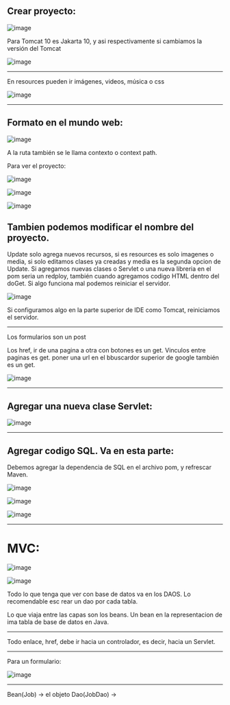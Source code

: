 ## Crear proyecto:

![image](https://github.com/Pierohc/Servidores-Web/assets/133154904/8b942d03-c0c9-4c5a-8909-be9dcedd769a)

Para Tomcat 10 es Jakarta 10, y asi respectivamente si cambiamos la versión del Tomcat

![image](https://github.com/Pierohc/Servidores-Web/assets/133154904/b1dd4031-d66d-4d61-8fa2-81a2f055a819)

----------------
En resources pueden ir imágenes, videos, música o css

![image](https://github.com/Pierohc/Servidores-Web/assets/133154904/c81c7570-c6c2-4c2d-b217-bd24d8884589)

-------------
## Formato en el mundo web:

![image](https://github.com/Pierohc/Servidores-Web/assets/133154904/a63b9e56-e570-411b-8443-f1037a6c24d3)

A la ruta también se le llama contexto o context path.

Para ver el proyecto:

![image](https://github.com/Pierohc/Servidores-Web/assets/133154904/d5e3ad52-5a0b-4a8a-8dfd-4cf6f25af286)

![image](https://github.com/Pierohc/Servidores-Web/assets/133154904/a7510660-ac48-4cae-9f75-a7a7f52019f3)

![image](https://github.com/Pierohc/Servidores-Web/assets/133154904/a8f8c5f1-151c-400b-9aa8-ebc55e8bb8a9)

Tambien podemos modificar el nombre del proyecto.
-----------------------
Update solo agrega nuevos recursos, si es resources es solo imagenes o media, si solo editamos clases ya creadas y media es la segunda opcion de Update.
Si agregamos nuevas clases o Servlet o una nueva libreria en el pom seria un redploy, también cuando agregamos codigo HTML dentro del doGet.
Si algo funciona mal podemos reiniciar el servidor.

![image](https://github.com/Pierohc/Servidores-Web/assets/133154904/85870b49-f16a-45db-9765-7ff049b009ad)

Si configuramos algo en la parte superior de IDE como Tomcat, reiniciamos el servidor.

--------------------------------------
Los formularios son un post

Los href, ir de una pagina a otra con botones es un get. Vinculos entre paginas es get. poner una url en el bbuscardor superior de google también es un get.

![image](https://github.com/Pierohc/Servidores-Web/assets/133154904/ba0def15-d72f-4ef1-af84-e481bdc66897)

----------------------------
## Agregar una nueva clase Servlet:

![image](https://github.com/Pierohc/Servidores-Web/assets/133154904/34c03472-8293-44a5-9a69-0471c58dd6c2)

----------------------

## Agregar codigo SQL. Va en esta parte:

Debemos agregar la dependencia de SQL en el archivo pom, y refrescar Maven.

![image](https://github.com/Pierohc/Servidores-Web/assets/133154904/ed7f91d2-1528-4410-8af4-4a24cc99785d)

![image](https://github.com/Pierohc/Servidores-Web/assets/133154904/104dcfb6-bfb2-4fbd-a0a0-08db5c6fbb07)

![image](https://github.com/Pierohc/Servidores-Web/assets/133154904/081d6498-80ef-49ad-92ab-f2abbdb5782b)


----------------------

# MVC:

![image](https://github.com/Pierohc/Servidores-Web/assets/133154904/083dbaa0-6ba8-449f-9af6-bc7bb44c4a55)

![image](https://github.com/Pierohc/Servidores-Web/assets/133154904/a14d54e6-9c51-40bb-ab40-d1ff291c8ab7)

Todo lo que tenga que ver con base de datos va en los DAOS. Lo recomendable esc rear un dao por cada tabla.

Lo que viaja entre las capas son los beans.
Un bean en la representacion de ima tabla de base de datos en Java.

------------------------------
Todo enlace, href, debe ir hacia un controlador, es decir, hacia un Servlet.

------------------
Para un formulario:

![image](https://github.com/Pierohc/Servidores-Web/assets/133154904/19a86b42-5e51-49b1-ac58-ebb96eb9e54e)

--------------------
Bean(Job) -> el objeto
Dao(JobDao) -> 

